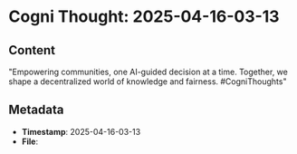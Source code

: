 # Cogni Thought: 2025-04-16-03-13

## Content

"Empowering communities, one AI-guided decision at a time. Together, we shape a decentralized world of knowledge and fairness. #CogniThoughts"

## Metadata

- **Timestamp**: 2025-04-16-03-13
- **File**: 
